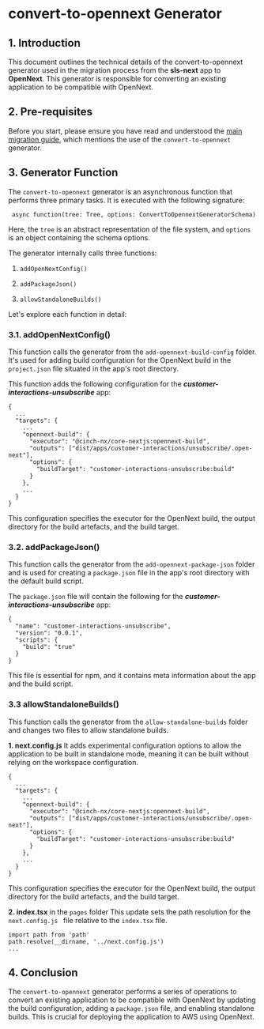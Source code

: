 # convert-to-opennext Generator

## 1. Introduction

This document outlines the technical details of the convert-to-opennext generator used in the migration process from the **sls-next** app to **OpenNext**. This generator is responsible for converting an existing application to be compatible with OpenNext.

## 2. Pre-requisites

Before you start, please ensure you have read and understood the [main migration guide](/docs/migrating-from-slsnext-to-opennext.md), which mentions the use of the `convert-to-opennext` generator.

## 3. Generator Function

The `convert-to-opennext` generator is an asynchronous function that performs three primary tasks. It is executed with the following signature:

``` async function(tree: Tree, options: ConvertToOpennextGeneratorSchema)```

Here, the `tree` is an abstract representation of the file system, and `options` is an object containing the schema options.

The generator internally calls three functions:

1. `addOpenNextConfig()`

2. `addPackageJson()`

3. `allowStandaloneBuilds()`

Let's explore each function in detail:

### 3.1. addOpenNextConfig()

This function calls the generator from the `add-opennext-build-config` folder. It's used for adding build configuration for the OpenNext build in the `project.json` file situated in the app's root directory.

This function adds the following configuration for the _**customer-interactions-unsubscribe**_ app:

```
{
  ...
  "targets": {
    ...
    "opennext-build": {
      "executor": "@cinch-nx/core-nextjs:opennext-build",
      "outputs": ["dist/apps/customer-interactions/unsubscribe/.open-next"],
      "options": {
        "buildTarget": "customer-interactions-unsubscribe:build"
      }
    },
    ...
  }
}
```
This configuration specifies the executor for the OpenNext build, the output directory for the build artefacts, and the build target.

### 3.2. addPackageJson()

This function calls the generator from the `add-opennext-package-json` folder and is used for creating a `package.json` file in the app's root directory with the default build script.

The `package.json` file will contain the following for the **_customer-interactions-unsubscribe_** app:
```
{
  "name": "customer-interactions-unsubscribe",
  "version": "0.0.1",
  "scripts": {
    "build": "true"
  }
}
```
This file is essential for npm, and it contains meta information about the app and the build script.

### 3.3 allowStandaloneBuilds()

This function calls the generator from the `allow-standalone-builds` folder and changes two files to allow standalone builds.

**1. next.config.js**
It adds experimental configuration options to allow the application to be built in standalone mode, meaning it can be built without relying on the workspace configuration.
```
{
  ...
  "targets": {
    ...
    "opennext-build": {
      "executor": "@cinch-nx/core-nextjs:opennext-build",
      "outputs": ["dist/apps/customer-interactions/unsubscribe/.open-next"],
      "options": {
        "buildTarget": "customer-interactions-unsubscribe:build"
      }
    },
    ...
  }
}
```
This configuration specifies the executor for the OpenNext build, the output directory for the build artefacts, and the build target.


**2. index.tsx** in the `pages` folder
This update sets the path resolution for the `next.config.js ` file relative to the `index.tsx` file.

```
import path from 'path'
path.resolve(__dirname, '../next.config.js')
...
```

## 4. Conclusion

The `convert-to-opennext` generator performs a series of operations to convert an existing application to be compatible with OpenNext by updating the build configuration, adding a `package.json` file, and enabling standalone builds. This is crucial for deploying the application to AWS using OpenNext.